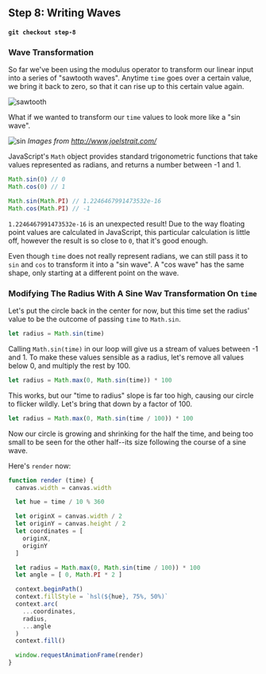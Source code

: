 ## Step 8: Writing Waves
#### `git checkout step-8`
### Wave Transformation
So far we've been using the modulus operator to transform our linear input into a series of "sawtooth waves". Anytime `time` goes over a certain value, we bring it back to zero, so that it can rise up to this certain value again.

![sawtooth](http://www.joelstrait.com/blog/2014/6/14/saw.png)

What if we wanted to transform our `time` values to look more like a "sin wave".

![sin](http://www.joelstrait.com/blog/2014/6/14/sine.png)
*Images from http://www.joelstrait.com/*

JavaScript's `Math` object provides standard trigonometric functions that take values represented as radians, and returns a number between -1 and 1.

```javascript
Math.sin(0) // 0
Math.cos(0) // 1

Math.sin(Math.PI) // 1.2246467991473532e-16
Math.cos(Math.PI) // -1
```

`1.2246467991473532e-16` is an unexpected result! Due to the way floating point values are calculated in JavaScript, this particular calculation is little off, however the result is so close to `0`, that it's good enough.

Even though `time` does not really represent radians, we can still pass it to `sin` and `cos` to transform it into a "sin wave". A "cos wave" has the same shape, only starting at a different point on the wave.

### Modifying The Radius With A Sine Wav Transformation On `time`

Let's put the circle back in the center for now, but this time set the radius' value to be the outcome of passing `time` to `Math.sin`.

```javascript
let radius = Math.sin(time)
```

Calling `Math.sin(time)` in our loop will give us a stream of values between -1 and 1. To make these values sensible as a radius, let's remove all values below 0, and multiply the rest by 100.

```javascript
let radius = Math.max(0, Math.sin(time)) * 100
```

This works, but our "time to radius" slope is far too high, causing our circle to flicker wildly. Let's bring that down by a factor of 100.

```javascript
let radius = Math.max(0, Math.sin(time / 100)) * 100
```

Now our circle is growing and shrinking for the half the time, and being too small to be seen for the other half--its size following the course of a sine wave.

Here's `render` now:

```javascript
function render (time) {
  canvas.width = canvas.width

  let hue = time / 10 % 360

  let originX = canvas.width / 2
  let originY = canvas.height / 2
  let coordinates = [
    originX,
    originY
  ]

  let radius = Math.max(0, Math.sin(time / 100)) * 100
  let angle = [ 0, Math.PI * 2 ]

  context.beginPath()
  context.fillStyle = `hsl(${hue}, 75%, 50%)`
  context.arc(
    ...coordinates,
    radius,
    ...angle
  )
  context.fill()

  window.requestAnimationFrame(render)
}
```
